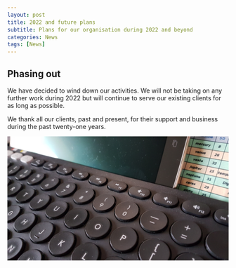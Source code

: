 ```yaml
---
layout: post
title: 2022 and future plans
subtitle: Plans for our organisation during 2022 and beyond
categories: News
tags: [News]
---
```

## Phasing out

We have decided to wind down our activities.   We will not be taking on any further work during 2022 but will continue to serve our existing clients for as long as possible.

We thank all our clients, past and present, for their support and business during the past twenty-one years.

![End of screenshot](/assets/images/banners/one.jpg)





